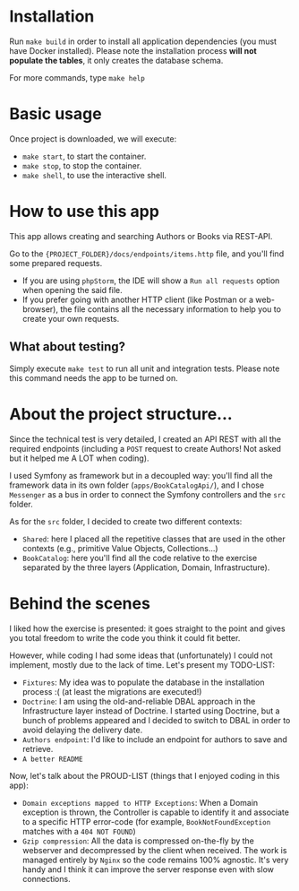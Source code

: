 # Installation
Run `make build` in order to install all application dependencies (you must have Docker installed). Please note the installation process **will not populate the tables**, it only creates the database schema.

For more commands, type `make help`

# Basic usage

Once project is downloaded, we will execute:
- `make start`, to start the container.
- `make stop`, to stop the container.
- `make shell`, to use the interactive shell.

# How to use this app
This app allows creating and searching Authors or Books via REST-API.

Go to the `{PROJECT_FOLDER}/docs/endpoints/items.http` file, and you'll find some prepared requests.
- If you are using `phpStorm`, the IDE will show a `Run all requests` option when opening the said file.
- If you prefer going with another HTTP client (like Postman or a web-browser), the file contains all the necessary information to help you to create your own requests.

## What about testing?
Simply execute `make test` to run all unit and integration tests. Please note this command needs the app to be turned on.

# About the project structure...
Since the technical test is very detailed, I created an API REST with all the required endpoints (including a `POST` request to create Authors! Not asked but it helped me A LOT when coding).

I used Symfony as framework but in a decoupled way: you'll find all the framework data in its own folder (`apps/BookCatalogApi/`), and I chose `Messenger` as a bus in order to connect the Symfony controllers and the `src` folder.

As for the `src` folder, I decided to create two different contexts:
- `Shared`: here I placed all the repetitive classes that are used in the other contexts (e.g., primitive Value Objects, Collections...)
- `BookCatalog`: here you'll find all the code relative to the exercise separated by the three layers (Application, Domain, Infrastructure).
  
# Behind the scenes
I liked how the exercise is presented: it goes straight to the point and gives you total freedom to write the code you think it could fit better.

However, while coding I had some ideas that (unfortunately) I could not implement, mostly due to the lack of time. Let's present my TODO-LIST:
- `Fixtures`: My idea was to populate the database in the installation process :(  (at least the migrations are executed!)
- `Doctrine`: I am using the old-and-reliable DBAL approach in the Infrastructure layer instead of Doctrine. I started using Doctrine, but a bunch of problems appeared and I decided to switch to DBAL in order to avoid delaying the delivery date.
- `Authors endpoint`: I'd like to include an endpoint for authors to save and retrieve.
- `A better README`
  
Now, let's talk about the PROUD-LIST (things that I enjoyed coding in this app):
- `Domain exceptions mapped to HTTP Exceptions`: When a Domain exception is thrown, the Controller is capable to identify it and associate to a specific HTTP error-code (for example, `BookNotFoundException` matches with a `404 NOT FOUND`)
- `Gzip compression`: All the data is compressed on-the-fly by the webserver and decompressed by the client when received. The work is managed entirely by `Nginx` so the code remains 100%  agnostic. It's very handy and I think it can improve the server response even with slow connections.
